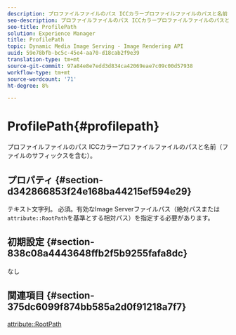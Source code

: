 ```yaml
---
description: プロファイルファイルのパス ICCカラープロファイルファイルのパスと名前（ファイルのサフィックスを含む）。
seo-description: プロファイルファイルのパス ICCカラープロファイルファイルのパスと名前（ファイルのサフィックスを含む）。
seo-title: ProfilePath
solution: Experience Manager
title: ProfilePath
topic: Dynamic Media Image Serving - Image Rendering API
uuid: 59e78bfb-bc5c-45e4-aa70-d18cab2f9e39
translation-type: tm+mt
source-git-commit: 97a84e8e7edd3d834ca42069eae7c09c00d57938
workflow-type: tm+mt
source-wordcount: '71'
ht-degree: 8%

---
```



# ProfilePath{#profilepath}

プロファイルファイルのパス ICCカラープロファイルファイルのパスと名前（ファイルのサフィックスを含む）。

## プロパティ {#section-d342866853f24e168ba44215ef594e29}

テキスト文字列。 必須。有効なImage Serverファイルパス（絶対パスまたは`attribute::RootPath`を基準とする相対パス）を指定する必要があります。

## 初期設定 {#section-838c08a4443648ffb2f5b9255fafa8dc}

なし

## 関連項目 {#section-375dc6099f874bb585a2d0f91218a7f7}

[attribute::RootPath](../../../../../is-api/image-catalog/image-serving-api-ref/c-image-catalog-reference/c-attributes-reference/r-rootpath.md#reference-17d57e5967be403b8408fa7214017494)
